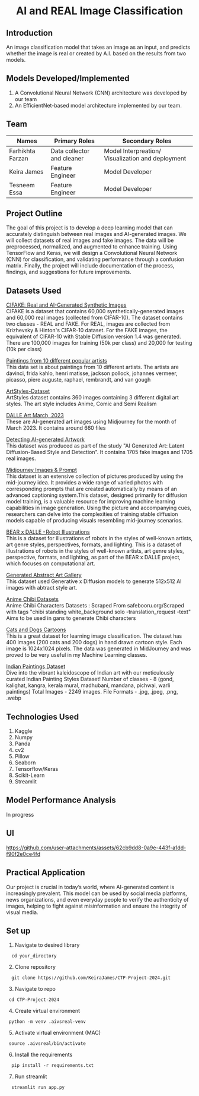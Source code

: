 # <p align="center"> AI and REAL Image Classification </p> 
## Introduction
An image classification model that takes an image as an input, and predicts whether the image is real or created by A.I. based on the results from two models.

## Models Developed/Implemented
1. A Convolutional Neural Network (CNN) architecture was developed by our team
2. An EfficientNet-based model architecture implemented by our team.

## Team 
|Names                  |Primary Roles                                | Secondary Roles                                   |
| --------------------- | ------------------------------------------- | ------------------------------------------------- |
| Farhikhta Farzan      | Data collector and cleaner                  | Model Interpreation/ Visualization and deployment |
| Keira James           | Feature Engineer                            | Model Developer                                   |
| Tesneem Essa          | Feature Engineer                            | Model Developer                                   |


## Project Outline
The goal of this project is to develop a deep learning model that can accurately distinguish between real images and AI-generated images. We will collect datasets of real images and fake images. The data will be preprocessed, normalized, and augmented to enhance training. Using TensorFlow and Keras, we will design a Convolutional Neural Network (CNN) for classification, and validating performance through a confusion matrix. Finally, the project will include documentation of the process, findings, and suggestions for future improvements.

## Datasets Used
[CIFAKE: Real and AI-Generated Synthetic Images]([/guides/content/editing-an-existing-page](https://www.kaggle.com/datasets/birdy654/cifake-real-and-ai-generated-synthetic-images)) <br>
CIFAKE is a dataset that contains 60,000 synthetically-generated images and 60,000 real images (collected from CIFAR-10). The dataset contains two classes - REAL and FAKE.
For REAL, images are collected from Krizhevsky & Hinton's CIFAR-10 dataset. For the FAKE images, the equivalent of CIFAR-10 with Stable Diffusion version 1.4 was generated.
There are 100,000 images for training (50k per class) and 20,000 for testing (10k per class)

[Paintings from 10 different popular artists]([/guides/content/editing-an-existing-page](https://www.kaggle.com/datasets/binukandagedon/paintings-from-10-different-popular-artists)) <br>
This data set is about paintings from 10 different artists. The artists are davinci, frida kahlo, henri matisse, jackson pollock, johannes vermeer, picasso, piere auguste, raphael, rembrandt, and van gough

[ArtStyles-Dataset]([/guides/content/editing-an-existing-page](https://www.kaggle.com/datasets/norasami/artstylesdataset/data)) <br>
ArtStyles dataset contains 360 images containing 3 different digital art styles. The art style includes Anime, Comic and Semi Realism

[DALLE Art March, 2023]([/guides/content/editing-an-existing-page](https://www.kaggle.com/datasets/nikbearbrown/dalle-art-march-2023))<br>
These are AI-generated art images using Midjourney for the month of March 2023. It contains around 660 files

[Detecting AI-generated Artwork]([/guides/content/editing-an-existing-page](https://www.kaggle.com/datasets/birdy654/detecting-ai-generated-artwork))<br>
This dataset was produced as part of the study "AI Generated Art: Latent Diffusion-Based Style and Detection". It contains 1705 fake images and 1705 real images.

[Midjourney Images & Prompt]([/guides/content/editing-an-existing-page](https://www.kaggle.com/datasets/cyanex1702/midjourney-imagesprompt))<br>
This dataset is an extensive collection of pictures produced by using the mid-journey idea. It provides a wide range of varied photos with corresponding prompts that are created automatically by means of an advanced captioning system.This dataset, designed primarily for diffusion model training, is a valuable resource for improving machine learning capabilities in image generation. Using the picture and accompanying cues, researchers can delve into the complexities of training stable diffusion models capable of producing visuals resembling mid-journey scenarios.

[BEAR x DALLE - Robot Illustrations]([/guides/content/editing-an-existing-page](https://www.kaggle.com/datasets/nikbearbrown/bear-x-dalle-robot-illustrations))<br>
This is a dataset for illustrations of robots in the styles of well-known artists, art genre styles, perspectives, formats, and lighting.
This is a dataset of illustrations of robots in the styles of well-known artists, art genre styles, perspective, formats, and lighting, as part of the BEAR x DALLE project, which focuses on computational art. 

[Generated Abstract Art Gallery]([/guides/content/editing-an-existing-page](https://www.kaggle.com/datasets/bryanb/generated-abstract-dataset-diffusion))<br>
This dataset used Generative x Diffusion models to generate 512x512 AI images with abtract style art.

[Anime Chibi Datasets]([/guides/content/editing-an-existing-page](https://www.kaggle.com/datasets/hirunkulphimsiri/anime-chibi-datasets))<br>
Anime Chibi Characters Datasets : Scraped From safebooru.org/Scraped with tags "chibi standing white_background solo -translation_request -text"
Aims to be used in gans to generate Chibi characters

[Cats and Dogs Cartoons]([/guides/content/editing-an-existing-page](https://www.kaggle.com/datasets/maroquio/cats-and-dogs-cartoons))<br>
This is a great dataset for learning image classification. The dataset has 400 images (200 cats and 200 dogs) in hand drawn cartoon style. Each image is 1024x1024 pixels. The data was generated in MidJourney and was proved to be very useful in my Machine Learning classes. 

[Indian Paintings Dataset]([/guides/content/editing-an-existing-page](https://www.kaggle.com/datasets/ajg117/indian-paintings-dataset?select=gond+painting))<br>
Dive into the vibrant kaleidoscope of Indian art with our meticulously curated Indian Painting Styles Dataset! Number of classes - 8 (gond, kalighat, kangra, kerala mural, madhubani, mandana, pichwai, warli paintings) Total Images - 2249 images. File Formats - .jpg, .jpeg, .png, .webp

## Technologies Used
1. Kaggle
2. Numpy
3. Panda
4. cv2
5. Pillow
6. Seaborn
7. Tensorflow/Keras
8. Scikit-Learn
9. Streamlit

## Model Performance Analysis
In progress

## UI

https://github.com/user-attachments/assets/62cb9dd8-0a9e-443f-a1dd-f90f2e0ce4fd



## Practical Application
Our project is crucial in today’s world, where AI-generated content is increasingly prevalent. This model can be used by social media platforms, news organizations, and even everyday people to verify the authenticity of images, helping to fight against misinformation and ensure the integrity of visual media.

## Set up
1. Navigate to desired library
```
  cd your_directory
```
2. Clone repository
```
  git clone https://github.com/KeiraJames/CTP-Project-2024.git
```
3. Navigate to repo
```
 cd CTP-Project-2024
```
4. Create virtual environment
```
 python -m venv .aivsreal-venv
```
5. Activate virtual environment (MAC)
```
 source .aivsreal/bin/activate
```
6. Install the requirements
 ```
   pip install -r requirements.txt
 ```
7. Run streamlit
 ```
   streamlit run app.py
 ```






